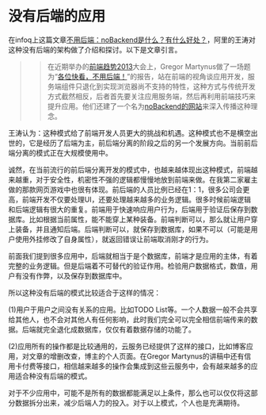 没有后端的应用
===

在infoq上这篇文章[不用后端：noBackend是什么？有什么好处？](http://www.infoq.com/cn/news/2013/06/wangtao-on-nobackend)，阿里的王涛对这种没有后端的架构做了介绍和探讨。以下是文章引言。  

>>在近期举办的[前端趋势2013](http://2013.front-trends.com/)大会上，Gregor Martynus做了一场题为“[各位快看，不用后端！](https://speakerdeck.com/gr2m/look-ma-no-backend)”的报告，站在前端的视角谈应用开发，服务端组件只退化到实现浏览器尚不支持的特性，这种方式与传统开发方式截然相反，后者首先要关注应用服务端，然后再利用前端技巧来提升应用。他们还建了一个名为[noBackend的网站](http://nobackend.org/)来深入传播这种理念。

王涛认为：这种模式给了前端开发人员更大的挑战和机遇。这种模式也不是横空出世的，它是经历了后端为主，前后端分离的阶段之后的另一个发展方向。当前前后端分离的模式正在大规模使用中。  

诚然，在当前流行的前后端分离开发的模式中，也越来越体现出这种模式，前端越来越重，对于安全性，机密性不强的逻辑都慢慢地放到前端来做。在我第二家雇主做的那款网页游戏中也很有体现。前后端的人员比例已经在1：1，很多公司会更高，前端开发不仅要处理UI，还要处理越来越多的业务逻辑。很多时候前端逻辑和后端逻辑有很大的重复。前端用于快速响应用户行为，后端用于验证后保存到数据库。比如根据当前属性，能不能穿上某种装备。前端判断可以，那么就让用户穿上装备，并且通知后端。后端判断可以，就保存到数据库，如果不可以（可能是用户使用外挂修改了自身属性），就返回错误让前端取消刚才的行为。  

前面我们提到很多应用中，后端就相当于是个数据库，前端才是应用的主体，有着完整的业务逻辑。但是后端着不可替代的验证作用。检验用户数据格式，数值，用户有没有作弊，以及保存到数据库中。  

所以这种没有后端的模式比较适合于这样的情况：  

(1)用户于用户之间没有关系的应用。比如TODO List等。一个人数据一般不会共享给其他人，也不会对其他人有任何影响，此时我们完全可以完全相信前端传来的数据。后端就完全退化成数据库，仅仅有着数据存储的功能了。  

(2)应用所有的操作都是比较通用的，云服务已经提供了这样的接口，比如博客应用，对文章的增删改查，博主的个人页面。在Gregor Martynus的讲稿中还有信用卡付费等接口，相信越来越多的操作会集成到这些云服务中，会有越来越多的应用适合种没有后端的模式。  

对于不少应用中，可能不是所有的数据都能满足以上条件，那么也可以仅仅将这部分数据拆分出来，减少后端人力的投入。对于以上模式，个人也是充满期待。  